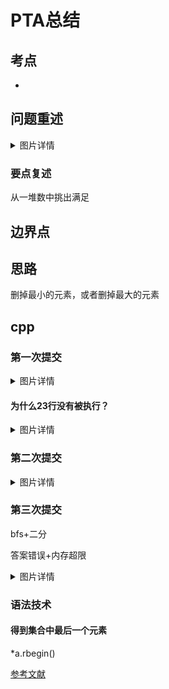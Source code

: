 # PTA总结
## 考点
+ 


## 问题重述
<details><summary>图片详情</summary><img src="https://raw.githubusercontent.com/ednow/cloudimg/main/githubio/20210830140040.png" alt="找不到图片(Image not found)" onerror="this.onerror=null;this.src='https://gitee.com/ednow/cloudimg/raw/main/githubio/20210830140040.png';" /></details>

### 要点复述
从一堆数中挑出满足

## 边界点

## 思路
删掉最小的元素，或者删掉最大的元素

## cpp
### 第一次提交
<details><summary>图片详情</summary><img src="https://raw.githubusercontent.com/ednow/cloudimg/main/githubio/20210830142702.png" alt="找不到图片(Image not found)" onerror="this.onerror=null;this.src='https://gitee.com/ednow/cloudimg/raw/main/githubio/20210830142702.png';" /></details>

#### 为什么23行没有被执行？
<details><summary>图片详情</summary><img src="https://raw.githubusercontent.com/ednow/cloudimg/main/githubio/20210830144048.png" alt="找不到图片(Image not found)" onerror="this.onerror=null;this.src='https://gitee.com/ednow/cloudimg/raw/main/githubio/20210830144048.png';" /></details>

### 第二次提交
<details><summary>图片详情</summary><img src="https://raw.githubusercontent.com/ednow/cloudimg/main/githubio/20210830144603.png" alt="找不到图片(Image not found)" onerror="this.onerror=null;this.src='https://gitee.com/ednow/cloudimg/raw/main/githubio/20210830144603.png';" /></details>

### 第三次提交
bfs+二分

答案错误+内存超限

<details><summary>图片详情</summary><img src="https://raw.githubusercontent.com/ednow/cloudimg/main/githubio/20210830182928.png" alt="找不到图片(Image not found)" onerror="this.onerror=null;this.src='https://gitee.com/ednow/cloudimg/raw/main/githubio/20210830182928.png';" /></details>

### 语法技术
#### 得到集合中最后一个元素
*a.rbegin()

[参考文献](https://stackoverflow.com/questions/41302441/c-iterator-to-last-element-of-a-set)

